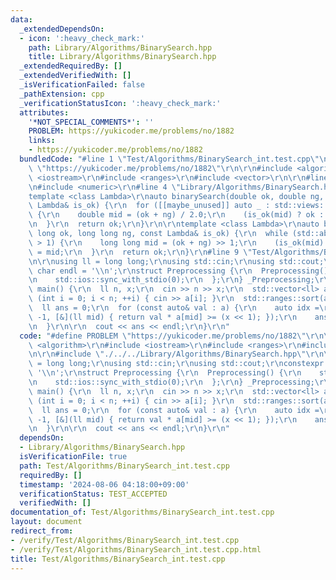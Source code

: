 ```yaml
---
data:
  _extendedDependsOn:
  - icon: ':heavy_check_mark:'
    path: Library/Algorithms/BinarySearch.hpp
    title: Library/Algorithms/BinarySearch.hpp
  _extendedRequiredBy: []
  _extendedVerifiedWith: []
  _isVerificationFailed: false
  _pathExtension: cpp
  _verificationStatusIcon: ':heavy_check_mark:'
  attributes:
    '*NOT_SPECIAL_COMMENTS*': ''
    PROBLEM: https://yukicoder.me/problems/no/1882
    links:
    - https://yukicoder.me/problems/no/1882
  bundledCode: "#line 1 \"Test/Algorithms/BinarySearch_int.test.cpp\"\n#define PROBLEM\
    \ \"https://yukicoder.me/problems/no/1882\"\r\n\r\n#include <algorithm>\r\n#include\
    \ <iostream>\r\n#include <ranges>\r\n#include <vector>\r\n\r\n#line 2 \"Library/Algorithms/BinarySearch.hpp\"\
    \n#include <numeric>\r\n#line 4 \"Library/Algorithms/BinarySearch.hpp\"\n\r\n\
    template <class Lambda>\r\nauto binarySearch(double ok, double ng, int rep, const\
    \ Lambda& is_ok) {\r\n  for ([[maybe_unused]] auto _ : std::views::iota(0, rep))\
    \ {\r\n    double mid = (ok + ng) / 2.0;\r\n    (is_ok(mid) ? ok : ng) = mid;\r\
    \n  }\r\n  return ok;\r\n}\r\n\r\ntemplate <class Lambda>\r\nauto binarySearch(long\
    \ long ok, long long ng, const Lambda& is_ok) {\r\n  while (std::abs(ok - ng)\
    \ > 1) {\r\n    long long mid = (ok + ng) >> 1;\r\n    (is_ok(mid) ? ok : ng)\
    \ = mid;\r\n  }\r\n  return ok;\r\n}\r\n#line 9 \"Test/Algorithms/BinarySearch_int.test.cpp\"\
    \n\r\nusing ll = long long;\r\nusing std::cin;\r\nusing std::cout;\r\nconstexpr\
    \ char endl = '\\n';\r\nstruct Preprocessing {\r\n  Preprocessing() {\r\n    std::cin.tie(0);\r\
    \n    std::ios::sync_with_stdio(0);\r\n  };\r\n} _Preprocessing;\r\n\r\nsigned\
    \ main() {\r\n  ll n, x;\r\n  cin >> n >> x;\r\n  std::vector<ll> a(n);\r\n  for\
    \ (int i = 0; i < n; ++i) { cin >> a[i]; }\r\n  std::ranges::sort(a);\r\n\r\n\
    \  ll ans = 0;\r\n  for (const auto& val : a) {\r\n    auto idx =\r\n        binarySearch(n,\
    \ -1, [&](ll mid) { return val * a[mid] >= (x << 1); });\r\n    ans += n - idx;\r\
    \n  }\r\n\r\n  cout << ans << endl;\r\n}\r\n"
  code: "#define PROBLEM \"https://yukicoder.me/problems/no/1882\"\r\n\r\n#include\
    \ <algorithm>\r\n#include <iostream>\r\n#include <ranges>\r\n#include <vector>\r\
    \n\r\n#include \"./../../Library/Algorithms/BinarySearch.hpp\"\r\n\r\nusing ll\
    \ = long long;\r\nusing std::cin;\r\nusing std::cout;\r\nconstexpr char endl =\
    \ '\\n';\r\nstruct Preprocessing {\r\n  Preprocessing() {\r\n    std::cin.tie(0);\r\
    \n    std::ios::sync_with_stdio(0);\r\n  };\r\n} _Preprocessing;\r\n\r\nsigned\
    \ main() {\r\n  ll n, x;\r\n  cin >> n >> x;\r\n  std::vector<ll> a(n);\r\n  for\
    \ (int i = 0; i < n; ++i) { cin >> a[i]; }\r\n  std::ranges::sort(a);\r\n\r\n\
    \  ll ans = 0;\r\n  for (const auto& val : a) {\r\n    auto idx =\r\n        binarySearch(n,\
    \ -1, [&](ll mid) { return val * a[mid] >= (x << 1); });\r\n    ans += n - idx;\r\
    \n  }\r\n\r\n  cout << ans << endl;\r\n}\r\n"
  dependsOn:
  - Library/Algorithms/BinarySearch.hpp
  isVerificationFile: true
  path: Test/Algorithms/BinarySearch_int.test.cpp
  requiredBy: []
  timestamp: '2024-08-06 04:18:00+09:00'
  verificationStatus: TEST_ACCEPTED
  verifiedWith: []
documentation_of: Test/Algorithms/BinarySearch_int.test.cpp
layout: document
redirect_from:
- /verify/Test/Algorithms/BinarySearch_int.test.cpp
- /verify/Test/Algorithms/BinarySearch_int.test.cpp.html
title: Test/Algorithms/BinarySearch_int.test.cpp
---
```


